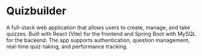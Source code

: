 # Quizbuilder
A full-stack web application that allows users to create, manage, and take quizzes. Built with React (Vite) for the frontend and Spring Boot with MySQL for the backend. The app supports authentication, question management, real-time quiz-taking, and performance tracking.
